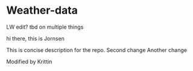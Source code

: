 # Weather-data

LW edit?
tbd on multiple things


hi there, this is Jornsen

This is concise description for the repo.
Second change
Another change

Modified by Krittin
